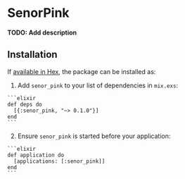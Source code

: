 # SenorPink

**TODO: Add description**

## Installation

If [available in Hex](https://hex.pm/docs/publish), the package can be installed as:

  1. Add `senor_pink` to your list of dependencies in `mix.exs`:

    ```elixir
    def deps do
      [{:senor_pink, "~> 0.1.0"}]
    end
    ```

  2. Ensure `senor_pink` is started before your application:

    ```elixir
    def application do
      [applications: [:senor_pink]]
    end
    ```

